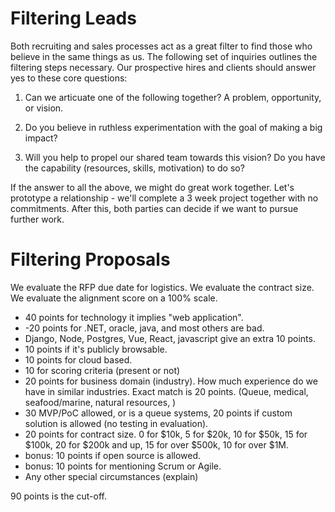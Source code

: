 
# Filtering Leads

Both recruiting and sales processes act as a great filter to find those who believe in the same things as us. The following
set of inquiries outlines the filtering steps necessary. Our prospective hires and clients should answer yes to these core questions:

1) Can we articuate one of the following together? A problem, opportunity, or vision.

2) Do you believe in ruthless experimentation with the goal of making a big impact?

3) Will you help to propel our shared team towards this vision? Do you have the capability (resources, skills, motivation) to do so?

If the answer to all the above, we might do great work together. Let's prototype a relationship - we'll complete a 3 week project together with no commitments. After this, both parties can decide if we want to pursue further work.

# Filtering Proposals

We evaluate the RFP due date for logistics.
We evaluate the contract size.
We evaluate the alignment score on a 100% scale.
  * 40 points for technology it implies "web application".
  * -20 points for .NET, oracle, java, and most others are bad. 
  * Django, Node, Postgres, Vue, React, javascript give an extra 10 points.
  * 10 points if it's publicly browsable.
  * 10 points for cloud based.
  * 10 for scoring criteria (present or not)
  * 20 points for business domain (industry). How much experience do we have in similar industries. Exact match is 20 points. (Queue, medical, seafood/marine, natural resources, )
  * 30 MVP/PoC allowed, or is a queue systems, 20 points if custom solution is allowed (no testing in evaluation).
  * 20 points for contract size. 0 for $10k, 5 for $20k, 10 for $50k, 15 for $100k, 20 for $200k and up, 15 for over $500k, 10 for over $1M.
  * bonus: 10 points if open source is allowed.
  * bonus: 10 points for mentioning Scrum or Agile.
  * Any other special circumstances (explain)

90 points is the cut-off.
